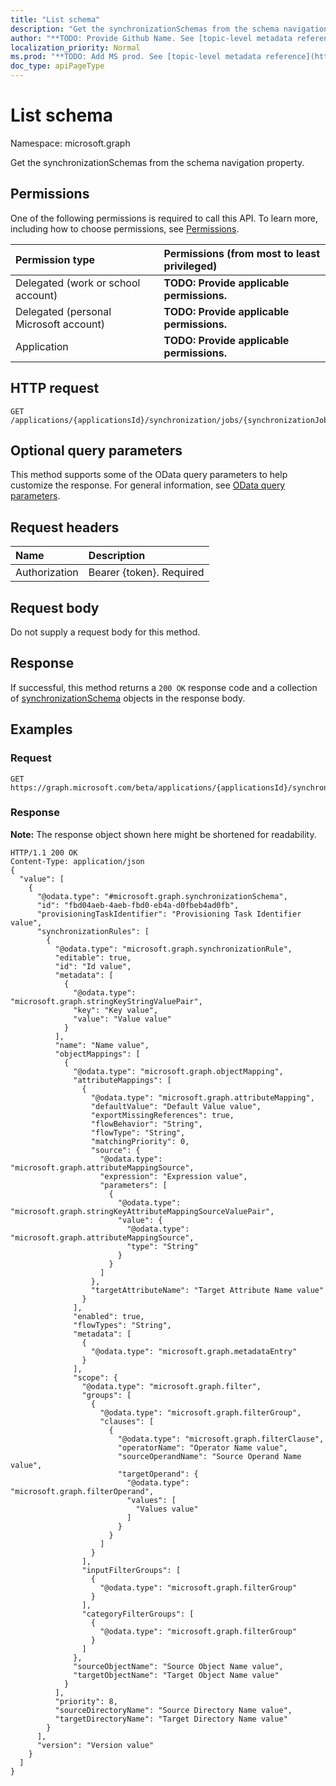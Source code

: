 ```yaml
---
title: "List schema"
description: "Get the synchronizationSchemas from the schema navigation property."
author: "**TODO: Provide Github Name. See [topic-level metadata reference](https://msgo.azurewebsites.net/add/document/guidelines/metadata.html#topic-level-metadata)**"
localization_priority: Normal
ms.prod: "**TODO: Add MS prod. See [topic-level metadata reference](https://msgo.azurewebsites.net/add/document/guidelines/metadata.html#topic-level-metadata)**"
doc_type: apiPageType
---
```


# List schema

Namespace: microsoft.graph

Get the synchronizationSchemas from the schema navigation property.

## Permissions
One of the following permissions is required to call this API. To learn more, including how to choose permissions, see [Permissions](/concepts/permissions-reference.md).

|Permission type|Permissions (from most to least privileged)|
|:---|:---|
|Delegated (work or school account)|**TODO: Provide applicable permissions.**|
|Delegated (personal Microsoft account)|**TODO: Provide applicable permissions.**|
|Application|**TODO: Provide applicable permissions.**|

## HTTP request
<!-- {
  "blockType": "ignored"
}
-->
``` http
GET /applications/{applicationsId}/synchronization/jobs/{synchronizationJobId}/schema
```

## Optional query parameters
This method supports some of the OData query parameters to help customize the response. For general information, see [OData query parameters](/graph/query-parameters).

## Request headers
|Name|Description|
|:---|:---|
|Authorization|Bearer {token}. Required|

## Request body
Do not supply a request body for this method.

## Response
If successful, this method returns a `200 OK` response code and a collection of [synchronizationSchema](../resources/synchronizationschema.md) objects in the response body.

## Examples

### Request
<!-- {
  "blockType": "request",
  "name": "get_synchronizationschema"
}
-->
``` http
GET https://graph.microsoft.com/beta/applications/{applicationsId}/synchronization/jobs/{synchronizationJobId}/schema
```

### Response
**Note:** The response object shown here might be shortened for readability.
<!-- {
  "blockType": "response",
  "truncated": true,
  "@odata.type": "collection(microsoft.graph.synchronizationschema)"
}
-->
``` http
HTTP/1.1 200 OK
Content-Type: application/json
{
  "value": [
    {
      "@odata.type": "#microsoft.graph.synchronizationSchema",
      "id": "fbd04aeb-4aeb-fbd0-eb4a-d0fbeb4ad0fb",
      "provisioningTaskIdentifier": "Provisioning Task Identifier value",
      "synchronizationRules": [
        {
          "@odata.type": "microsoft.graph.synchronizationRule",
          "editable": true,
          "id": "Id value",
          "metadata": [
            {
              "@odata.type": "microsoft.graph.stringKeyStringValuePair",
              "key": "Key value",
              "value": "Value value"
            }
          ],
          "name": "Name value",
          "objectMappings": [
            {
              "@odata.type": "microsoft.graph.objectMapping",
              "attributeMappings": [
                {
                  "@odata.type": "microsoft.graph.attributeMapping",
                  "defaultValue": "Default Value value",
                  "exportMissingReferences": true,
                  "flowBehavior": "String",
                  "flowType": "String",
                  "matchingPriority": 0,
                  "source": {
                    "@odata.type": "microsoft.graph.attributeMappingSource",
                    "expression": "Expression value",
                    "parameters": [
                      {
                        "@odata.type": "microsoft.graph.stringKeyAttributeMappingSourceValuePair",
                        "value": {
                          "@odata.type": "microsoft.graph.attributeMappingSource",
                          "type": "String"
                        }
                      }
                    ]
                  },
                  "targetAttributeName": "Target Attribute Name value"
                }
              ],
              "enabled": true,
              "flowTypes": "String",
              "metadata": [
                {
                  "@odata.type": "microsoft.graph.metadataEntry"
                }
              ],
              "scope": {
                "@odata.type": "microsoft.graph.filter",
                "groups": [
                  {
                    "@odata.type": "microsoft.graph.filterGroup",
                    "clauses": [
                      {
                        "@odata.type": "microsoft.graph.filterClause",
                        "operatorName": "Operator Name value",
                        "sourceOperandName": "Source Operand Name value",
                        "targetOperand": {
                          "@odata.type": "microsoft.graph.filterOperand",
                          "values": [
                            "Values value"
                          ]
                        }
                      }
                    ]
                  }
                ],
                "inputFilterGroups": [
                  {
                    "@odata.type": "microsoft.graph.filterGroup"
                  }
                ],
                "categoryFilterGroups": [
                  {
                    "@odata.type": "microsoft.graph.filterGroup"
                  }
                ]
              },
              "sourceObjectName": "Source Object Name value",
              "targetObjectName": "Target Object Name value"
            }
          ],
          "priority": 8,
          "sourceDirectoryName": "Source Directory Name value",
          "targetDirectoryName": "Target Directory Name value"
        }
      ],
      "version": "Version value"
    }
  ]
}
```


